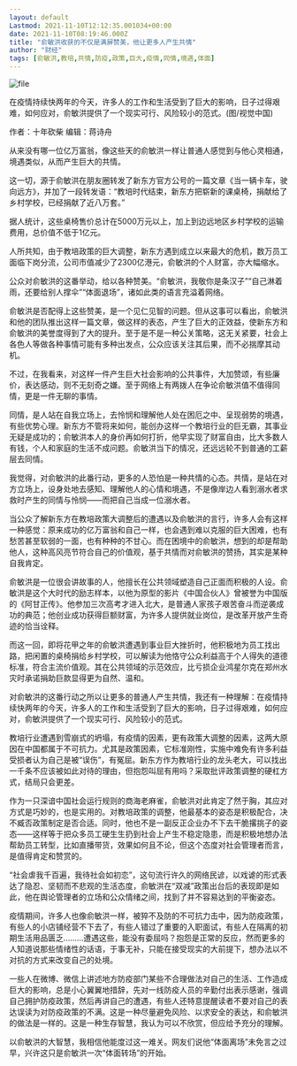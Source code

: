 ```yaml
---
layout: default
Lastmod: 2021-11-10T12:12:35.001034+00:00
date: 2021-11-10T08:19:46.000Z
title: "俞敏洪收获的不仅是满屏赞美，他让更多人产生共情"
author: "财经"
tags: [俞敏洪,教培,共情,防疫,政策,巨大,疫情,同情,境遇,体面]
---
```


![file](https://images.weserv.nl/?url=https%3A//chinadigitaltimes.net/chinese/files/2021/11/image-1636531540542.png)

在疫情持续快两年的今天，许多人的工作和生活受到了巨大的影响，日子过得艰难，如何应对，俞敏洪提供了一个现实可行、风险较小的范式。(图/视觉中国)

作者：十年砍柴 编辑：蒋诗舟

从来没有哪一位亿万富翁，像这些天的俞敏洪一样让普通人感觉到与他心灵相通，境遇类似，从而产生巨大的共情。

这一切，源于俞敏洪在朋友圈转发了新东方官方公号的一篇文章《当一辆卡车，驶向远方》，并加了一段转发语：“教培时代结束，新东方把崭新的课桌椅，捐献给了乡村学校，已经捐献了近八万套。”

据人统计，这些桌椅售价总计在5000万元以上，加上到边远地区乡村学校的运输费用，总价值不低于1亿元。

人所共知，由于教培政策的巨大调整，新东方遇到成立以来最大的危机，数万员工面临下岗分流，公司市值减少了2300亿港元，俞敏洪的个人财富，亦大幅缩水。

公众对俞敏洪的这番举动，给以各种赞美。“俞敏洪，我敬你是条汉子”“自己淋着雨，还要给别人撑伞”“体面退场”，诸如此类的语言充溢着网络。

俞敏洪是否配得上这些赞美，是一个见仁见智的问题。但从这事可以看出，俞敏洪和他的团队推出这样一篇文章，做这样的表态，产生了巨大的正效益，使新东方和俞敏洪的美誉度得到了大的提升。至于是不是一种公关策略，这无关紧要，社会上各色人等做各种事情可能有多种出发点，公众应该关注其后果，而不必揣摩其动机。

不过，在我看来，对这样一件产生巨大社会影响的公共事件，大加赞颂，有些廉价，表达感动，则不无刻奇之嫌。至于网络上有两拨人在争论俞敏洪值不值得同情，更是一件无聊的事情。

同情，是人站在自我立场上，去怜悯和理解他人处在困厄之中、呈现弱势的境遇，有些优势心理。新东方不管将来如何，能创办这样一个教培行业的巨无霸，其事业无疑是成功的；俞敏洪本人的身价再如何打折，他早实现了财富自由，比大多数人有钱，个人和家庭的生活不成问题。俞敏洪当下的情况，还远远轮不到普通的工薪层去同情。

我觉得，对俞敏洪的此番行动，更多的人恐怕是一种共情的心态。共情，是站在对方立场上，设身处地去感知、理解他人的心情和境遇，不是像岸边人看到溺水者求救时产生的同情与怜悯——而把自己当成一位溺水者。

当公众了解新东方在教培政策大调整后的遭遇以及俞敏洪的言行，许多人会有这样一种感觉：原来成功的亿万富翁和自己一样，也会遇到难以克服的巨大困难，也有愁苦甚至软弱的一面，也有种种的不甘心。而在困境中的俞敏洪，想到的却是帮助他人，这种高风亮节符合自己的价值观，基于共情而对俞敏洪的赞扬，其实是某种自我肯定。

俞敏洪是一位很会讲故事的人，他擅长在公共领域塑造自己正面而积极的人设。俞敏洪是这个大时代的励志样本，以他为原型的影片《中国合伙人》曾被誉为中国版的《阿甘正传》。他参加三次高考才进入北大，是普通人家孩子艰苦奋斗而逆袭成功的典范；他创业成功获得巨额财富，为许多人提供就业岗位，是改革开放产生奇迹的恰当诠释。

而这一回，即将花甲之年的俞敏洪遭遇到事业巨大挫折时，他积极地为员工找出路，把闲置的桌椅捐给乡村学校，可以解读为他恪守公众利益高于个人得失的道德标准，符合主流价值观。其在公共领域的示范效应，比亏损企业鸿星尔克在郑州水灾时承诺捐助巨款显得更为自然、温和。

对俞敏洪的这番行动之所以让更多的普通人产生共情，我还有一种理解：在疫情持续快两年的今天，许多人的工作和生活受到了巨大的影响，日子过得艰难，如何应对，俞敏洪提供了一个现实可行、风险较小的范式。

教培行业遭遇到雪崩式的坍塌，有疫情的因素，更有政策大调整的因素，这两大原因在中国都属于不可抗力。尤其是政策因素，它标准刚性，实施中难免有许多利益受损者认为自己是被“误伤”，有冤屈。新东方作为教培行业的龙头老大，可以找出一千条不应该被如此对待的理由，但抱怨叫屈有用吗？采取批评政策调整的硬杠方式，结局只会更差。

作为一只深谙中国社会运行规则的商海老麻雀，俞敏洪对此肯定了然于胸，其应对方式是巧妙的，也是实用的。对教培政策的调整，他最基本的姿态是积极配合，决不臧否政策制定是否合适。同时，他也不是一副反正企业办不下去干脆撂挑子的姿态——这样等于把众多员工硬生生扔到社会上产生不稳定隐患，而是积极地想办法帮助员工转型，比如直播带货，效果如何且不论，但这个态度对社会管理者而言，是值得肯定和赞赏的。

“社会虐我千百遍，我待社会如初恋”，这句流行许久的网络民谚，以戏谑的形式表达了隐忍、坚韧而不悲观的生活态度，俞敏洪在“双减”政策出台后的表现即是如此，他在舆论管理者的立场和公众情绪之间，找到了并不容易达到的平衡姿态。

疫情期间，许多人也像俞敏洪一样，被猝不及防的不可抗力击中，因为防疫政策，有些人的小店铺经营不下去了，有些人错过了重要的入职面试，有些人在隔离的初期生活用品匮乏………遭遇这些，能没有委屈吗？抱怨是正常的反应，然而更多的人知道说那些情绪性的话语，于事无补，只能在接受现实的大前提下，想办法以不对抗的方式来改变自己的处境。

一些人在微博、微信上讲述地方防疫部门某些不合理做法对自己的生活、工作造成巨大的影响，总是小心翼翼地措辞，先对一线防疫人员的辛勤付出表示感谢，强调自己拥护防疫政策，然后再讲自己的遭遇，有些人还特意提醒读者不要对自己的表达误读为对防疫政策的不满。这是一种尽量避免风险、以求安全的表达，和俞敏洪的做法是一样的。这是一种生存智慧，我认为可以不欣赏，但应给予充分的理解。

以俞敏洪的大智慧，我相信他能度过这一难关。网友们说他“体面离场”未免言之过早，兴许这只是俞敏洪一次“体面转场”的开始。

